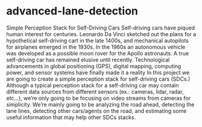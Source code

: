 # advanced-lane-detection
Simple Perception Stack for Self-Driving Cars Self-driving cars have piqued human interest for centuries. Leonardo Da Vinci sketched out the plans for a hypothetical self-driving cart in the late 1400s, and mechanical autopilots for airplanes emerged in the 1930s. In the 1960s an autonomous vehicle was developed as a possible moon rover for the Apollo astronauts. A true self-driving car has remained elusive until recently. Technological advancements in global positioning (GPS), digital mapping, computing power, and sensor systems have finally made it a reality In this project we are going to create a simple perception stack for self-driving cars (SDCs.) Although a typical perception stack for a self-driving car may contain different data sources from different sensors (ex.: cameras, lidar, radar, etc…), we’re only going to be focusing on video streams from cameras for simplicity. We’re mainly going to be analyzing the road ahead, detecting the lane lines, detecting other cars/agents on the road, and estimating some useful information that may help other SDCs stacks.
